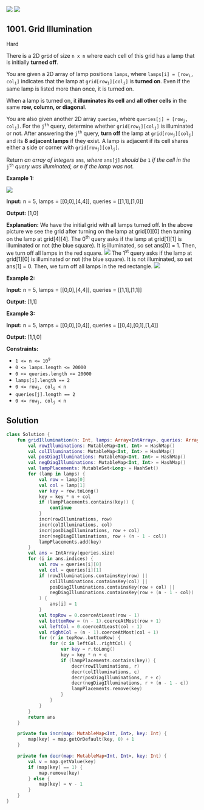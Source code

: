 [![](https://img.shields.io/github/stars/javadev/LeetCode-in-Kotlin?label=Stars&style=flat-square)](https://github.com/javadev/LeetCode-in-Kotlin)
[![](https://img.shields.io/github/forks/javadev/LeetCode-in-Kotlin?label=Fork%20me%20on%20GitHub%20&style=flat-square)](https://github.com/javadev/LeetCode-in-Kotlin/fork)

## 1001\. Grid Illumination

Hard

There is a 2D `grid` of size `n x n` where each cell of this grid has a lamp that is initially **turned off**.

You are given a 2D array of lamp positions `lamps`, where <code>lamps[i] = [row<sub>i</sub>, col<sub>i</sub>]</code> indicates that the lamp at <code>grid[row<sub>i</sub>][col<sub>i</sub>]</code> is **turned on**. Even if the same lamp is listed more than once, it is turned on.

When a lamp is turned on, it **illuminates its cell** and **all other cells** in the same **row, column, or diagonal**.

You are also given another 2D array `queries`, where <code>queries[j] = [row<sub>j</sub>, col<sub>j</sub>]</code>. For the <code>j<sup>th</sup></code> query, determine whether <code>grid[row<sub>j</sub>][col<sub>j</sub>]</code> is illuminated or not. After answering the <code>j<sup>th</sup></code> query, **turn off** the lamp at <code>grid[row<sub>j</sub>][col<sub>j</sub>]</code> and its **8 adjacent lamps** if they exist. A lamp is adjacent if its cell shares either a side or corner with <code>grid[row<sub>j</sub>][col<sub>j</sub>]</code>.

Return _an array of integers_ `ans`_,_ _where_ `ans[j]` _should be_ `1` _if the cell in the_ <code>j<sup>th</sup></code> _query was illuminated, or_ `0` _if the lamp was not._

**Example 1:**

![](https://assets.leetcode.com/uploads/2020/08/19/illu_1.jpg)

**Input:** n = 5, lamps = \[\[0,0],[4,4]], queries = \[\[1,1],[1,0]]

**Output:** [1,0]

**Explanation:** We have the initial grid with all lamps turned off. In the above picture we see the grid after turning on the lamp at grid[0][0] then turning on the lamp at grid[4][4]. The 0<sup>th</sup> query asks if the lamp at grid[1][1] is illuminated or not (the blue square). It is illuminated, so set ans[0] = 1. Then, we turn off all lamps in the red square. ![](https://assets.leetcode.com/uploads/2020/08/19/illu_step1.jpg) The 1<sup>st</sup> query asks if the lamp at grid[1][0] is illuminated or not (the blue square). It is not illuminated, so set ans[1] = 0. Then, we turn off all lamps in the red rectangle. ![](https://assets.leetcode.com/uploads/2020/08/19/illu_step2.jpg)

**Example 2:**

**Input:** n = 5, lamps = \[\[0,0],[4,4]], queries = \[\[1,1],[1,1]]

**Output:** [1,1]

**Example 3:**

**Input:** n = 5, lamps = \[\[0,0],[0,4]], queries = \[\[0,4],[0,1],[1,4]]

**Output:** [1,1,0]

**Constraints:**

*   <code>1 <= n <= 10<sup>9</sup></code>
*   `0 <= lamps.length <= 20000`
*   `0 <= queries.length <= 20000`
*   `lamps[i].length == 2`
*   <code>0 <= row<sub>i</sub>, col<sub>i</sub> < n</code>
*   `queries[j].length == 2`
*   <code>0 <= row<sub>j</sub>, col<sub>j</sub> < n</code>

## Solution

```kotlin
class Solution {
    fun gridIllumination(n: Int, lamps: Array<IntArray>, queries: Array<IntArray>): IntArray {
        val rowIlluminations: MutableMap<Int, Int> = HashMap()
        val colIlluminations: MutableMap<Int, Int> = HashMap()
        val posDiagIlluminations: MutableMap<Int, Int> = HashMap()
        val negDiagIlluminations: MutableMap<Int, Int> = HashMap()
        val lampPlacements: MutableSet<Long> = HashSet()
        for (lamp in lamps) {
            val row = lamp[0]
            val col = lamp[1]
            var key = row.toLong()
            key = key * n + col
            if (lampPlacements.contains(key)) {
                continue
            }
            incr(rowIlluminations, row)
            incr(colIlluminations, col)
            incr(posDiagIlluminations, row + col)
            incr(negDiagIlluminations, row + (n - 1 - col))
            lampPlacements.add(key)
        }
        val ans = IntArray(queries.size)
        for (i in ans.indices) {
            val row = queries[i][0]
            val col = queries[i][1]
            if (rowIlluminations.containsKey(row) ||
                colIlluminations.containsKey(col) ||
                posDiagIlluminations.containsKey(row + col) ||
                negDiagIlluminations.containsKey(row + (n - 1 - col))
            ) {
                ans[i] = 1
            }
            val topRow = 0.coerceAtLeast(row - 1)
            val bottomRow = (n - 1).coerceAtMost(row + 1)
            val leftCol = 0.coerceAtLeast(col - 1)
            val rightCol = (n - 1).coerceAtMost(col + 1)
            for (r in topRow..bottomRow) {
                for (c in leftCol..rightCol) {
                    var key = r.toLong()
                    key = key * n + c
                    if (lampPlacements.contains(key)) {
                        decr(rowIlluminations, r)
                        decr(colIlluminations, c)
                        decr(posDiagIlluminations, r + c)
                        decr(negDiagIlluminations, r + (n - 1 - c))
                        lampPlacements.remove(key)
                    }
                }
            }
        }
        return ans
    }

    private fun incr(map: MutableMap<Int, Int>, key: Int) {
        map[key] = map.getOrDefault(key, 0) + 1
    }

    private fun decr(map: MutableMap<Int, Int>, key: Int) {
        val v = map.getValue(key)
        if (map[key] == 1) {
            map.remove(key)
        } else {
            map[key] = v - 1
        }
    }
}
```